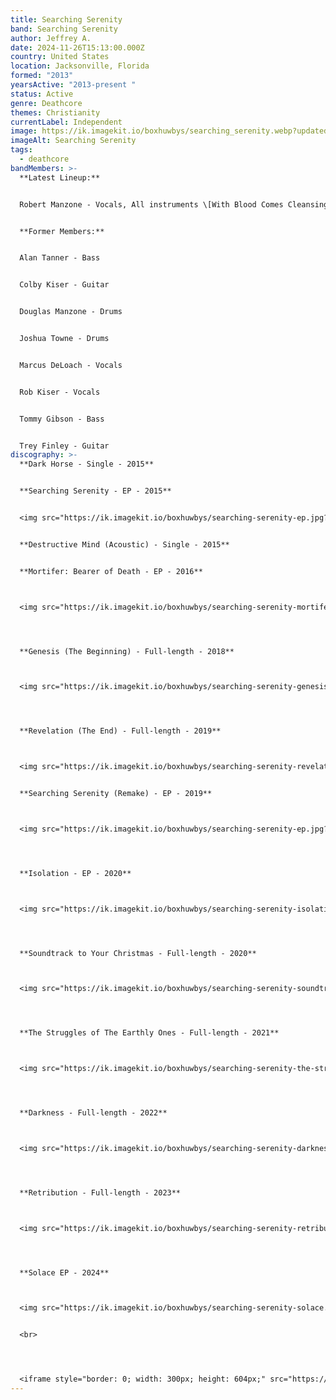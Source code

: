 ```yaml
---
title: Searching Serenity
band: Searching Serenity
author: Jeffrey A.
date: 2024-11-26T15:13:00.000Z
country: United States
location: Jacksonville, Florida
formed: "2013"
yearsActive: "2013-present "
status: Active
genre: Deathcore
themes: Christianity
currentLabel: Independent
image: https://ik.imagekit.io/boxhuwbys/searching_serenity.webp?updatedAt=1729972101341
imageAlt: Searching Serenity
tags:
  - deathcore
bandMembers: >-
  **Latest Lineup:**


  Robert Manzone - Vocals, All instruments \[With Blood Comes Cleansing, ex-Legion of Adonai]


  **Former Members:**


  Alan Tanner - Bass


  Colby Kiser - Guitar


  Douglas Manzone - Drums


  Joshua Towne - Drums


  Marcus DeLoach - Vocals


  Rob Kiser - Vocals


  Tommy Gibson - Bass


  Trey Finley - Guitar
discography: >-
  **Dark Horse - Single - 2015** 


  **Searching Serenity - EP - 2015**


  <img src="https://ik.imagekit.io/boxhuwbys/searching-serenity-ep.jpg?updatedAt=1732770601828" alt="Searching Serenity - EP  cover" style="width:300px; height:auto;">


  **Destructive Mind (Acoustic) - Single - 2015** 


  **Mortifer: Bearer of Death - EP - 2016**



  <img src="https://ik.imagekit.io/boxhuwbys/searching-serenity-mortifer-bearer-of-death.jpg?updatedAt=1732770601991" alt="Searching Serenity - Mortifer: Bearer of Death EP  cover" style="width:300px; height:auto;">




  **Genesis (The Beginning) - Full-length - 2018**



  <img src="https://ik.imagekit.io/boxhuwbys/searching-serenity-genesis.jpg?updatedAt=1732770601869" alt="Searching Serenity - Genesis (The Beginning)  cover" style="width:300px; height:auto;">




  **Revelation (The End) - Full-length - 2019**



  <img src="https://ik.imagekit.io/boxhuwbys/searching-serenity-revelation.jpg?updatedAt=1732770601830" alt="Searching Serenity - Revelation (The End)  cover" style="width:300px; height:auto;">


  **Searching Serenity (Remake) - EP - 2019** 



  <img src="https://ik.imagekit.io/boxhuwbys/searching-serenity-ep.jpg?updatedAt=1732770601828" alt="Searching Serenity - EP  cover" style="width:300px; height:auto;">




  **Isolation - EP - 2020**



  <img src="https://ik.imagekit.io/boxhuwbys/searching-serenity-isolation.jpg" alt="Searching Serenity - EP  cover" style="width:300px; height:auto;">




  **Soundtrack to Your Christmas - Full-length - 2020**



  <img src="https://ik.imagekit.io/boxhuwbys/searching-serenity-soundtrack-to-your-christmas.jpg" alt="Searching Serenity - EP  cover" style="width:300px; height:auto;">




  **The Struggles of The Earthly Ones - Full-length - 2021**



  <img src="https://ik.imagekit.io/boxhuwbys/searching-serenity-the-struggles%20of-the-earthly-ones.jpg" alt="Searching Serenity - EP  cover" style="width:300px; height:auto;">




  **Darkness - Full-length - 2022**



  <img src="https://ik.imagekit.io/boxhuwbys/searching-serenity-darkness.jpg" alt="Searching Serenity - EP  cover" style="width:300px; height:auto;">




  **Retribution - Full-length - 2023**



  <img src="https://ik.imagekit.io/boxhuwbys/searching-serenity-retribution.jpg" alt="Searching Serenity - EP  cover" style="width:300px; height:auto;">




  **Solace EP - 2024**



  <img src="https://ik.imagekit.io/boxhuwbys/searching-serenity-solace.jpg" alt="Searching Serenity - EP  cover" style="width:300px; height:auto;">


  <br>




  <iframe style="border: 0; width: 300px; height: 604px;" src="https://bandcamp.com/EmbeddedPlayer/album=1920882688/size=large/bgcol=333333/linkcol=0f91ff/transparent=true/" seamless><a href="https://searchingserenity.bandcamp.com/album/solace">Solace by Searching Serenity</a></iframe>
---
```

